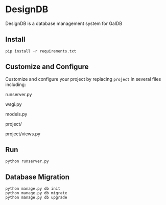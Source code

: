 # DesignDB #

DesignDB is a database management system for GalDB

## Install ##

    pip install -r requirements.txt

## Customize and Configure ##

Customize and configure your project by replacing `project` in several files including:

runserver.py

wsgi.py

models.py

project/

project/views.py

## Run ##

    python runserver.py


## Database Migration ##

    python manage.py db init
    python manage.py db migrate
    python manage.py db upgrade